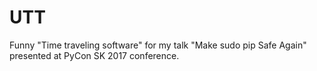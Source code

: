 # UTT
Funny "Time traveling software" for my talk "Make sudo pip Safe Again" presented at PyCon SK 2017 conference.
